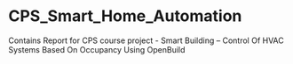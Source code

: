 # CPS_Smart_Home_Automation                                                                                                               
Contains Report for CPS course project - Smart Building – Control Of HVAC Systems Based On Occupancy Using OpenBuild
